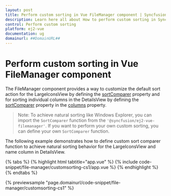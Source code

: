 ```yaml
---
layout: post
title: Perform custom sorting in Vue FileManager component | Syncfusion
description: Learn here all about How to perform custom sorting in Syncfusion Vue FileManager component of Syncfusion Essential JS 2 and more.
control: Perform custom sorting 
platform: ej2-vue
documentation: ug
domainurl: ##DomainURL##
---
```


# Perform custom sorting in Vue FileManager component

The FileManager component provides a way to customize the default sort action for the LargeIconsView by defining the [sortComparer](https://ej2.syncfusion.com/vue/documentation/api/file-manager#sortcomparer) property and for sorting individual columns in the DetailsView by defining the [sortComparer](https://ej2.syncfusion.com/vue/documentation/api/file-manager/column/#sortcomparer) property in the [columns](https://ej2.syncfusion.com/vue/documentation/api/file-manager/column/) property.

>Note: To achieve natural sorting like Windows Explorer, you can import the `SortComparer` function from the `'@syncfusion/ej2-vue-filemanager'`. If you want to perform your own custom sorting, you can define your own `SortComparer` function.

The following example demonstrates how to define custom sort comparer function to achieve natural sorting behavior for the LargeIconsView and name column in DetailsView.

{% tabs %}
{% highlight html tabtitle="app.vue" %}
{% include code-snippet/file-manager/customsorting-cs1/app.vue %}
{% endhighlight %}
{% endtabs %}
        
{% previewsample "page.domainurl/code-snippet/file-manager/customsorting-cs1" %}